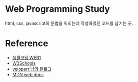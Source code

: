 # Web Programming Study
html, css, javascript의 문법을 익히는데 작성하였던 코드를 남기는 곳.

# Reference
* [생활코딩 WEB1](https://opentutorials.org/course/3084)<br>
* [W3Schools](https://www.w3schools.com/html/html_intro.asp)<br>
* [velopert 님의 블로그](https://heropy.blog/)<br>
* [MDN web docs](https://developer.mozilla.org/ko/)
